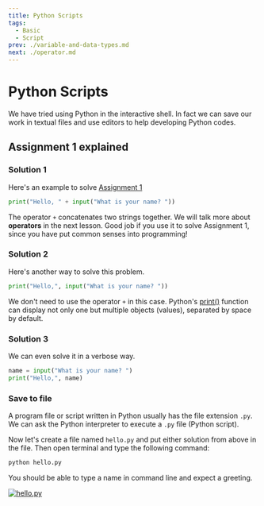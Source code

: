 ```yaml
---
title: Python Scripts
tags:
  - Basic
  - Script
prev: ./variable-and-data-types.md
next: ./operator.md
---
```


# Python Scripts

We have tried using Python in the interactive shell.
In fact we can save our work in textual files and use editors to help developing Python codes.

## Assignment 1 explained

### Solution 1

Here's an example to solve [Assignment 1](./variable-and-data-types.md#assignment-1)

```py
print("Hello, " + input("What is your name? "))
```

The operator `+` concatenates two strings together.
We will talk more about **operators** in the next lesson.
Good job if you use it to solve Assignment 1, since you have put common senses into programming!

### Solution 2

Here's another way to solve this problem.

```py
print("Hello,", input("What is your name? "))
```

We don't need to use the operator `+` in this case.
Python's [print()](https://docs.python.org/3/library/functions.html#print) function can display not only one but multiple objects (values), separated by space by default.

### Solution 3

We can even solve it in a verbose way.

```py
name = input("What is your name? ")
print("Hello,", name)
```

### Save to file

A program file or script written in Python usually has the file extension `.py`.
We can ask the Python interpreter to execute a `.py` file (Python script).

Now let's create a file named `hello.py` and put either solution from above in the file.
Then open terminal and type the following command:

```bash
python hello.py
```

You should be able to type a name in command line and expect a greeting.

[![hello.py](https://asciinema.org/a/419439.svg)](https://asciinema.org/a/419439)
